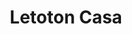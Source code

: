 ---
title: "Letoton Casa"
url: /ciudad-autonoma-de-buenos-aires/letoton-casa/
shop: menaje del hogar
---